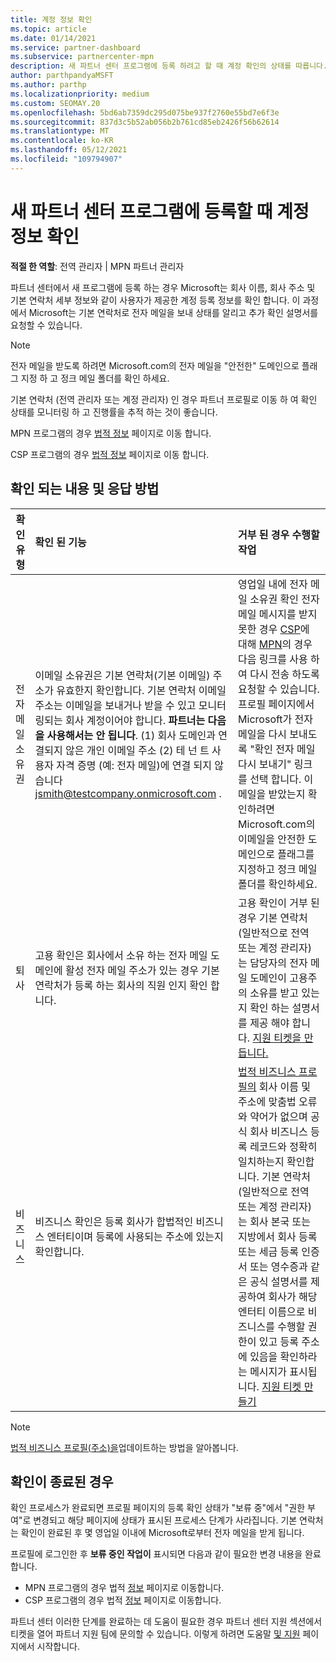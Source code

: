 ```yaml
---
title: 계정 정보 확인
ms.topic: article
ms.date: 01/14/2021
ms.service: partner-dashboard
ms.subservice: partnercenter-mpn
description: 새 파트너 센터 프로그램에 등록 하려고 할 때 계정 확인의 상태를 따릅니다. 필요한 경우 추가 정보를 제공 하는 방법을 알아봅니다.
author: parthpandyaMSFT
ms.author: parthp
ms.localizationpriority: medium
ms.custom: SEOMAY.20
ms.openlocfilehash: 5bd6ab7359dc295d075be937f2760e55bd7e6f3e
ms.sourcegitcommit: 837d3c5b52ab056b2b761cd85eb2426f56b62614
ms.translationtype: MT
ms.contentlocale: ko-KR
ms.lasthandoff: 05/12/2021
ms.locfileid: "109794907"
---
```

# <a name="verify-your-account-information-when-you-enroll-in-a-new-partner-center-program"></a>새 파트너 센터 프로그램에 등록할 때 계정 정보 확인

**적절 한 역할**: 전역 관리자 | MPN 파트너 관리자

파트너 센터에서 새 프로그램에 등록 하는 경우 Microsoft는 회사 이름, 회사 주소 및 기본 연락처 세부 정보와 같이 사용자가 제공한 계정 등록 정보를 확인 합니다. 이 과정에서 Microsoft는 기본 연락처로 전자 메일을 보내 상태를 알리고 추가 확인 설명서를 요청할 수 있습니다.

>[!NOTE]
>전자 메일을 받도록 하려면 Microsoft.com의 전자 메일을 "안전한" 도메인으로 플래그 지정 하 고 정크 메일 폴더를 확인 하세요.

기본 연락처 (전역 관리자 또는 계정 관리자) 인 경우 파트너 프로필로 이동 하 여 확인 상태를 모니터링 하 고 진행률을 추적 하는 것이 좋습니다.

MPN 프로그램의 경우 [법적 정보](https://partner.microsoft.com/pcv/accountsettings/connectedpartnerprofile) 페이지로 이동 합니다.

CSP 프로그램의 경우 [법적 정보](https://partner.microsoft.com/pcv/accountsettings/partnerprofile) 페이지로 이동 합니다.


## <a name="what-is-verified-and-how-to-respond"></a>확인 되는 내용 및 응답 방법

|**확인 유형**   |**확인 된 기능**   |**거부 된 경우 수행할 작업**   |
|----------------------------|:-----------------------------------|:--------------------------------------|
|전자 메일 소유권   |이메일 소유권은 기본 연락처(기본 이메일) 주소가 유효한지 확인합니다. 기본 연락처 이메일 주소는 이메일을 보내거나 받을 수 있고 모니터링되는 회사 계정이어야 합니다. **파트너는 다음을 사용해서는 안 됩니다**. (1) 회사 도메인과 연결되지 않은 개인 이메일 주소 (2) 테 넌 트 사용자 자격 증명 (예: 전자 메일)에 연결 되지 않습니다 jsmith@testcompany.onmicrosoft.com .  |영업일 내에 전자 메일 소유권 확인 전자 메일 메시지를 받지 못한 경우 [CSP](https://partner.microsoft.com/pcv/accountsettings/partnerprofile)에 대해 [MPN](https://partner.microsoft.com/pcv/accountsettings/connectedpartnerprofile)의 경우 다음 링크를 사용 하 여 다시 전송 하도록 요청할 수 있습니다. 프로필 페이지에서 Microsoft가 전자 메일을 다시 보내도록 "확인 전자 메일 다시 보내기" 링크를 선택 합니다. 이메일을 받았는지 확인하려면 Microsoft.com의 이메일을 안전한 도메인으로 플래그를 지정하고 정크 메일 폴더를 확인하세요.|
|퇴사 |고용 확인은 회사에서 소유 하는 전자 메일 도메인에 활성 전자 메일 주소가 있는 경우 기본 연락처가 등록 하는 회사의 직원 인지 확인 합니다.|고용 확인이 거부 된 경우 기본 연락처 (일반적으로 전역 또는 계정 관리자)는 담당자의 전자 메일 도메인이 고용주의 소유를 받고 있는지 확인 하는 설명서를 제공 해야 합니다. [지원 티켓을 만듭니다.](https://partner.microsoft.com/dashboard/support/csp/servicerequests/create?stage=2&topicid=c34a5c81-a111-476d-11a4-81c808c37a6b)|
|비즈니스   | 비즈니스 확인은 등록 회사가 합법적인 비즈니스 엔터티이며 등록에 사용되는 주소에 있는지 확인합니다.|[법적 비즈니스 프로필의](https://partner.microsoft.com/pcv/accountsettings/connectedpartnerprofile) 회사 이름 및 주소에 맞춤법 오류와 약어가 없으며 공식 회사 비즈니스 등록 레코드와 정확히 일치하는지 확인합니다. 기본 연락처(일반적으로 전역 또는 계정 관리자)는 회사 본국 또는 지방에서 회사 등록 또는 세금 등록 인증서 또는 영수증과 같은 공식 설명서를 제공하여 회사가 해당 엔터티 이름으로 비즈니스를 수행할 권한이 있고 등록 주소에 있음을 확인하라는 메시지가 표시됩니다. [지원 티켓 만들기](https://partner.microsoft.com/dashboard/support/csp/servicerequests/create?stage=2&topicid=52ac28f3-d58f-99d9-9846-3df5a6477c54)|

>[!NOTE]
>[법적 비즈니스 프로필(주소)을](update-your-partner-profile.md)업데이트하는 방법을 알아봅니다.

## <a name="when-verification-concludes"></a>확인이 종료된 경우

확인 프로세스가 완료되면 프로필 페이지의 등록 확인 상태가 "보류 중"에서 "권한 부여"로 변경되고 해당 페이지에 상태가 표시된 프로세스 단계가 사라집니다.
기본 연락처는 확인이 완료된 후 몇 영업일 이내에 Microsoft로부터 전자 메일을 받게 됩니다. 

프로필에 로그인한 후 **보류 중인 작업이** 표시되면 다음과 같이 필요한 변경 내용을 완료합니다.

- MPN 프로그램의 경우 법적 [정보](https://partner.microsoft.com/pcv/accountsettings/connectedpartnerprofile) 페이지로 이동합니다.  
- CSP 프로그램의 경우 법적 [정보](https://partner.microsoft.com/pcv/accountsettings/partnerprofile) 페이지로 이동합니다.

파트너 센터 이러한 단계를 완료하는 데 도움이 필요한 경우 파트너 센터 지원 섹션에서 티켓을 열어 파트너 지원 팀에 문의할 수 있습니다. 이렇게 하려면 도움말 [및 지원](https://partner.microsoft.com/dashboard/support/servicerequests/create?stage=2&topicid=21655de7-7dbb-4927-33a2-f60f45feadf3) 페이지에서 시작합니다.
